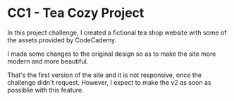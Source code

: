 # CC1 - Tea Cozy Project
 
In this project challenge, I created a fictional tea shop website with some of the assets provided by 
CodeCademy.

I made some changes to the original design so as to make the site more modern and more beautiful.

That's the first version of the site and it is not responsive, once the challenge didn't request. However,
I expect to make the v2 as soon as possiblie with this feature.